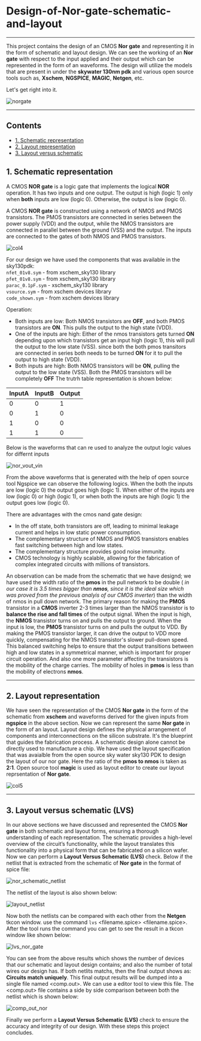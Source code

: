# Design-of-Nor-gate-schematic-and-layout
---
This project contains the design of an CMOS **Nor gate** and representing it in the form of schematic and layout design. We can see the working of an **Nor gate** with respect to the input applied and their output which can be represented in the form of an waveforms. The design will utilize the models that are present in under the __skywater 130nm pdk__ and various open source tools such as, __Xschem__, __NGSPICE__, __MAGIC__, __Netgen__, etc.

Let's get right into it.

![norgate](https://github.com/user-attachments/assets/abd3ce4e-f494-49e2-bf3e-906f86f372b7)

---
## Contents
- [1. Schematic representation](#1-Schematic-representation)
- [2. Layout representation](#2-Layout-representation)
- [3. Layout versus schematic](#3-Layout-versus-schematic)

## 1. Schematic representation

A CMOS **NOR gate** is a logic gate that implements the logical **NOR** operation. It has two inputs and one output. The output is high (logic 1) only when **both** inputs are low (logic 0). Otherwise, the output is low (logic 0).

A CMOS **NOR gate** is constructed using a network of NMOS and PMOS transistors. The PMOS transistors are connected in series between the power supply (VDD) and the output, while the NMOS transistors are connected in parallel between the ground (VSS) and the output. The inputs are connected to the gates of both NMOS and PMOS transistors.

![col4](https://github.com/user-attachments/assets/52d6ba22-799c-4044-8b4c-bfbaeae362cf)

For our design we have used the components that was available in the sky130pdk:<br>
```nfet_01v8.sym``` - from xschem_sky130 library<br>
```pfet_01v8.sym``` - from xschem_sky130 library<br>
```parac_0.1pF.sym``` - xschem_sky130 library<br>
```vsource.sym``` - from xschem devices library<br>
```code_shown.sym``` - from xschem devices library<br>

Operation:
* Both inputs are low: Both NMOS transistors are **OFF**, and both PMOS transistors are **ON**. This pulls the output to the high state (VDD).
* One of the inputs are high: Either of the nmos transistors gets turned **ON** depending upon which transistors get an input high (logic 1), this will pull the output to the low state (VSS). since both the both pmos transitors are connected in series both needs to be turned **ON** for it to pull the output to high state (VDD). 
* Both inputs are high: Both NMOS transistors will be **ON**, pulling the output to the low state (VSS). Both the PMOS transistors will be completely **OFF**
The trutrh table representation is shown below:

| InputA  | InputB | Output | 
|---------|------- | ------ |
|    0    |    0   |    1   | 
|    0    |    1   |    0   |
|    1    |    0   |    0   |
|    1    |    1   |    0   |

Below is the waveforms that can re used to analyze the output logic values for differnt inputs

![nor_vout_vin](https://github.com/user-attachments/assets/74a29590-3bbd-4300-8678-91385386f5f6)

From the above waveforms that is generated with the help of open source tool Ngspice we can observe the following logics. When the both the inputs are low (logic 0) the output goes high (logic 1). When either of the inputs are low (logic 0) or high (logic 1), or when both the inputs are high (logic 1) the output goes low (logic 0).

There are advantages with the cmos nand gate design:
* In the off state, both transistors are off, leading to minimal leakage current and helps in low static power consumption.
* The complementary structure of NMOS and PMOS transistors enables fast switching between high and low states.
* The complementary structure provides good noise immunity.
* CMOS technology is highly scalable, allowing for the fabrication of complex integrated circuits with millions of transistors.

An observation can be made from the schematic that we have designd; we have used the width ratio of the **pmos** in the pull network to be double ( _in our case it is 3.5 times bigger than **nmos**, since it is the ideal size which was proved from the previous analyis of our CMOS inverter_) than the width of nmos in pull down network. The primary reason for making the **PMOS** transistor in a **CMOS** inverter 2-3 times larger than the NMOS transistor is to **balance the rise and fall times** of the output signal.
When the input is high, the **NMOS** transistor turns on and pulls the output to ground. When the input is low, the **PMOS** transistor turns on and pulls the output to VDD. By making the PMOS transistor larger, it can drive the output to VDD more quickly, compensating for the NMOS transistor's slower pull-down speed. This balanced switching helps to ensure that the output transitions between high and low states in a symmetrical manner, which is important for proper circuit operation. And also one more parameter affecting the transistors is the mobility of the charge carries. The mobility of holes in **pmos** is less than the mobility of electrons **nmos**.

---

## 2. Layout representation

We have seen the representation of the CMOS **Nor gate** in the form of the schematic from **xschem** and waveforms derived for the given inputs from **ngspice** in the above section. Now we can represent the same **Nor gate** in the form of an layout. Layout design defines the physical arrangement of components and interconnections on the silicon substrate. It's the blueprint that guides the fabrication process. A schematic design alone cannot be directly used to manufacture a chip.
We have used the layout specification that was avaialble from the open source sky water sky130 PDK to design the layout of our nor gate. Here the ratio of the **pmos to nmos** is taken as **2:1**. Open source tool **magic** is used as layout editor to create our layout reprsentation of **Nor gate**.

![col5](https://github.com/user-attachments/assets/06aa72a8-a4a2-4c1a-bbee-46694a878e67)

---

## 3. Layout versus schematic (LVS)

In our above sections we have discussed and represented the CMOS **Nor gate** in both schematic and layout forms, ensuring a thorough understanding of each representation. The schematic provides a high-level overview of the circuit’s functionality, while the layout translates this functionality into a physical form that can be fabricated on a silicon wafer. Now we can perform a **Layout Versus Schematic (LVS)** check. 
Below if the netlist that is extracted from the schematic of **Nor gate** in the format of spice file:

![nor_schematic_netlist](https://github.com/user-attachments/assets/55c4001c-0687-407b-b921-e577753e6e2d)

The netlist of the layout is also shown below:

![layout_netlist](https://github.com/user-attachments/assets/0b78cfc9-2b71-4831-8c7c-d6c6e320d626)

Now both the netlists can be compared with each other from the **Netgen** tkcon window. use the command ```lvs``` <filename.spice> <filename.spice>. 
After the tool runs the command you can get to see the result in a tkcon window like shown below:

![lvs_nor_gate](https://github.com/user-attachments/assets/a35debcf-7306-4a59-9305-3910360df7aa)

You can see from the above results which shows the number of devices that our schematic and layout design contains; and also the number of total wires our design has. If both netlits matchs, then the final output shows as: **Circuits match uniquely**. This final output results will be dumped into a single file named <comp.out>. We can use a editor tool to view this file. The <comp.out> file contains a side by side comparison between both the netlist which is shown below:

![comp_out_nor](https://github.com/user-attachments/assets/b0e4e4f4-5af5-4220-825a-c3532cab2993)

Finally we perform a **Layout Versus Schematic (LVS)** check to ensure the accuracy and integrity of our design. With these steps this project concludes.
